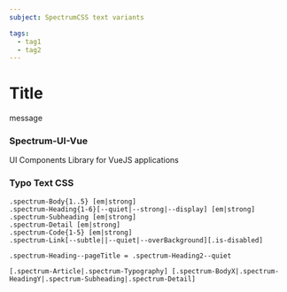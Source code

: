 ```yaml
---
subject: SpectrumCSS text variants

tags:
  - tag1
  - tag2
---
```

# Title

message

### Spectrum-UI-Vue

UI Components Library for VueJS applications 

### Typo Text CSS

```
.spectrum-Body{1..5} [em|strong]
.spectrum-Heading{1-6}[--quiet|--strong|--display] [em|strong]
.spectrum-Subheading [em|strong]
.spectrum-Detail [em|strong]
.spectrum-Code{1-5} [em|strong]
.spectrum-Link[--subtle||--quiet|--overBackground][.is-disabled]

.spectrum-Heading--pageTitle = .spectrum-Heading2--quiet

[.spectrum-Article|.spectrum-Typography] [.spectrum-BodyX|.spectrum-HeadingY|.spectrum-Subheading|.spectrum-Detail]
```
